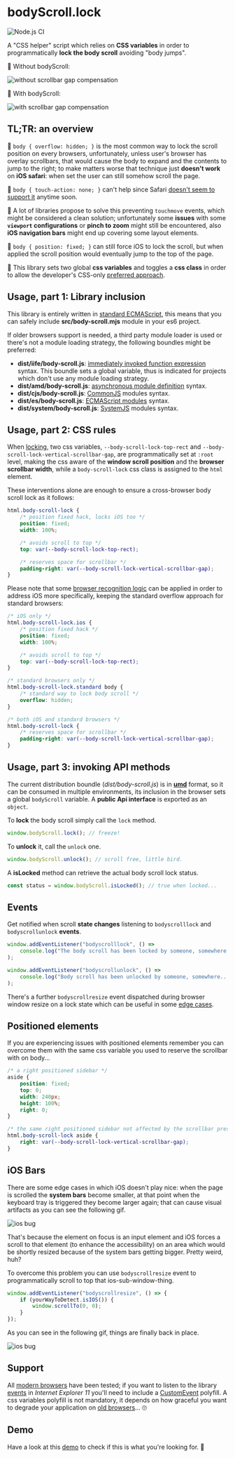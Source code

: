 # bodyScroll.lock

![Node.js CI](https://github.com/memob0x/body-scroll-lock/workflows/Node.js%20CI/badge.svg)

A "CSS helper" script which relies on **CSS variables** in order to programmatically **lock the body scroll** avoiding "body jumps".

🙅 Without bodyScroll:

![without scrollbar gap compensation](docs/without-gap-compensation.gif?raw=true)

💁 With bodyScroll:

![with scrollbar gap compensation](docs/with-gap-compensation.gif?raw=true)

## TL;TR: an overview

🙅 `body { overflow: hidden; }` is the most common way to lock the scroll position on every browsers, unfortunately, unless user's browser has overlay scrollbars, that would cause the body to expand and the contents to jump to the right; to make matters worse that technique just **doesn't work** on **iOS safari**: when set the user can still somehow scroll the page.

🙅 `body { touch-action: none; }` can't help since Safari [doesn't seem to support it](https://bugs.webkit.org/show_bug.cgi?id=133112) anytime soon.

🤷 A lot of libraries propose to solve this preventing `touchmove` events, which might be considered a clean solution; unfortunately some **issues** with some **`viewport` configurations** or **pinch to zoom** might still be encountered, also **iOS navigation bars** might end up covering some layout elements.

🙅 `body { position: fixed; }` can still force iOS to lock the scroll, but when applied the scroll position would eventually jump to the top of the page.

💁 This library sets two global **css variables** and toggles a **css class** in order to allow the developer's CSS-only [preferred approach](#usage-pt1-css).

## Usage, part 1: Library inclusion

This library is entirely written in [standard ECMAScript](https://tc39.es/), this means that you can safely include **src/body-scroll.mjs** module in your es6 project.

If older browsers support is needed, a third party module loader is used or there's not a module loading strategy, the following boundles might be preferred:

-   **dist/iife/body-scroll.js**: [immediately invoked function expression](https://developer.mozilla.org/en-US/docs/Glossary/IIFE) syntax. This boundle sets a global variable, thus is indicated for projects which don't use any module loading strategy.
-   **dist/amd/body-scroll.js**: [asynchronous module definition](https://en.wikipedia.org/wiki/Asynchronous_module_definition) syntax.
-   **dist/cjs/body-scroll.js**: [CommonJS](https://en.wikipedia.org/wiki/CommonJS) modules syntax.
-   **dist/es/body-scroll.js**: [ECMAScript modules](https://developer.mozilla.org/en-US/docs/Web/JavaScript/Guide/Modules) syntax.
-   **dist/system/body-scroll.js**: [SystemJS](https://github.com/systemjs/systemjs) modules syntax.

## Usage, part 2: CSS rules

When [locking](#usage-pt2-javascript), two css variables, `--body-scroll-lock-top-rect` and `--body-scroll-lock-vertical-scrollbar-gap`, are programmatically set at `:root` level, making the css aware of the **window scroll position** and the **browser scrollbar width**, while a `body-scroll-lock` css class is assigned to the `html` element.

These interventions alone are enough to ensure a cross-browser body scroll lock as it follows:

```css
html.body-scroll-lock {
    /* position fixed hack, locks iOS too */
    position: fixed;
    width: 100%;

    /* avoids scroll to top */
    top: var(--body-scroll-lock-top-rect);

    /* reserves space for scrollbar */
    padding-right: var(--body-scroll-lock-vertical-scrollbar-gap);
}
```

Please note that some [browser recognition logic](https://gist.github.com/memob0x/0869e759887441b1349fdfe6bf5a188d) can be applied in order to address iOS more specifically, keeping the standard overflow approach for standard browsers:

```css
/* iOS only */
html.body-scroll-lock.ios {
    /* position fixed hack */
    position: fixed;
    width: 100%;

    /* avoids scroll to top */
    top: var(--body-scroll-lock-top-rect);
}

/* standard browsers only */
html.body-scroll-lock.standard body {
    /* standard way to lock body scroll */
    overflow: hidden;
}

/* both iOS and standard browsers */
html.body-scroll-lock {
    /* reserves space for scrollbar */
    padding-right: var(--body-scroll-lock-vertical-scrollbar-gap);
}
```

## Usage, part 3: invoking API methods

The current distribution boundle (_dist/body-scroll.js_) is in [**umd**](https://github.com/umdjs/umd) format, so it can be consumed in multiple environments, its inclusion in the browser sets a global `bodyScroll` variable. A **public Api interface** is exported as an `object`.

To **lock** the body scroll simply call the `lock` method.

```javascript
window.bodyScroll.lock(); // freeze!
```

To **unlock** it, call the `unlock` one.

```javascript
window.bodyScroll.unlock(); // scroll free, little bird.
```

A **isLocked** method can retrieve the actual body scroll lock status.

```javascript
const status = window.bodyScroll.isLocked(); // true when locked...
```

## Events

Get notified when scroll **state changes** listening to `bodyscrolllock` and `bodyscrollunlock` **events**.

```javascript
window.addEventListener("bodyscrolllock", () =>
    console.log("The body scroll has been locked by someone, somewhere...")
);

window.addEventListener("bodyscrollunlock", () =>
    console.log("Body scroll has been unlocked by someone, somewhere...")
);
```

There's a further `bodyscrollresize` event dispatched during browser window resize on a lock state which can be useful in some [edge cases](#iOS-Bars).

## Positioned elements

If you are experiencing issues with positioned elements remember you can overcome them with the same css variable you used to reserve the scrollbar with on body...

```css
/* a right positioned sidebar */
aside {
    position: fixed;
    top: 0;
    width: 240px;
    height: 100%;
    right: 0;
}

/* the same right positioned sidebar not affected by the scrollbar presence / disappearance */
html.body-scroll-lock aside {
    right: var(--body-scroll-lock-vertical-scrollbar-gap);
}
```

## iOS Bars

There are some edge cases in which iOS doesn't play nice: when the page is scrolled the **system bars** become smaller, at that point when the keyboard tray is triggered they become larger again; that can cause visual artifacts as you can see the following gif.

![ios bug](docs/ios-bug.gif?raw=true)

That's because the element on focus is an input element and iOS forces a scroll to that element (to enhance the accessibility) on an area which would be shortly resized because of the system bars getting bigger. Pretty weird, huh?

To overcome this problem you can use `bodyscrollresize` event to programmatically scroll to top that ios-sub-window-thing.

```javascript
window.addEventListener("bodyscrollresize", () => {
    if (yourWayToDetect.isIOS()) {
        window.scrollTo(0, 0);
    }
});
```

As you can see in the following gif, things are finally back in place.

![ios bug](docs/ios-fix.gif?raw=true)

## Support

All [modern browsers](https://teamtreehouse.com/community/what-is-a-modern-browser) have been tested; if you want to listen to the library [events](#events) in _Internet Explorer 11_ you'll need to include a [CustomEvent](https://developer.mozilla.org/en-US/docs/Web/API/CustomEvent/CustomEvent#Polyfill) polyfill.
A css variables polyfill is not mandatory, it depends on how graceful you want to degrade your application on [old browsers](https://caniuse.com/#feat=css-variables)... 🙄

## Demo

Have a look at this [demo](https://memob0x.github.io/body-scroll-lock/demo/) to check if this is what you're looking for. 🤞
